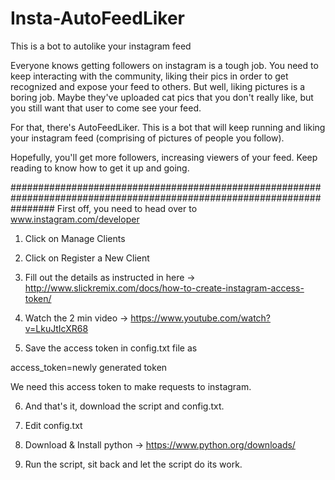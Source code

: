 # Insta-AutoFeedLiker
This is a bot to autolike your instagram feed

Everyone knows getting followers on instagram is a tough job. 
You need to keep interacting with the community, liking their pics in order to get recognized and expose your feed to others.
But well, liking pictures is a boring job. Maybe they've uploaded cat pics that you don't really like, but you still want that user to come see your feed.

For that, there's AutoFeedLiker. This is a bot that will keep running and liking your instagram feed (comprising of pictures of people you follow).

Hopefully, you'll get more followers, increasing viewers of your feed.
Keep reading to know how to get it up and going.

########################################################################################################################
First off, you need to head over to www.instagram.com/developer
1) Click on Manage Clients

2) Click on Register a New Client

3) Fill out the details as instructed in here -> http://www.slickremix.com/docs/how-to-create-instagram-access-token/

4) Watch the 2 min video -> https://www.youtube.com/watch?v=LkuJtIcXR68

5) Save the access token in config.txt file as

access_token=newly generated token

We need this access token to make requests to instagram.

6) And that's it, download the script and config.txt.

7) Edit config.txt

8) Download & Install python -> https://www.python.org/downloads/

9) Run the script, sit back and let the script do its work.

